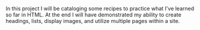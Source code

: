 In this project I will be cataloging some recipes to practice what I've learned so far in HTML. At the end I will have demonstrated my ability to create headings, lists, display images, and utilize multiple pages within a site.
